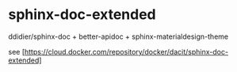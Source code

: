 # sphinx-doc-extended
ddidier/sphinx-doc + better-apidoc + sphinx-materialdesign-theme

see [https://cloud.docker.com/repository/docker/dacit/sphinx-doc-extended]
